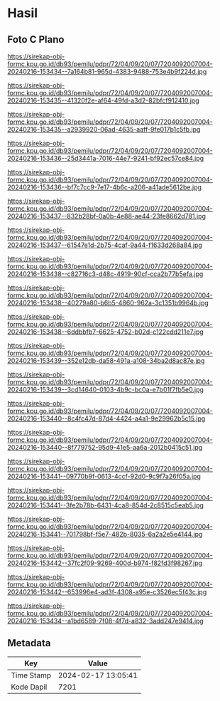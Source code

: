 # Hasil

## Foto C Plano

https://sirekap-obj-formc.kpu.go.id/db93/pemilu/pdpr/72/04/09/20/07/7204092007004-20240216-153434--7a164b81-965d-4383-9488-753e4b9f224d.jpg

https://sirekap-obj-formc.kpu.go.id/db93/pemilu/pdpr/72/04/09/20/07/7204092007004-20240216-153435--41320f2e-af64-49fd-a3d2-82bfcf912410.jpg

https://sirekap-obj-formc.kpu.go.id/db93/pemilu/pdpr/72/04/09/20/07/7204092007004-20240216-153435--a2939920-06ad-4635-aaff-9fe017b1c5fb.jpg

https://sirekap-obj-formc.kpu.go.id/db93/pemilu/pdpr/72/04/09/20/07/7204092007004-20240216-153436--25d3441a-7016-44e7-9241-bf92ec57ce84.jpg

https://sirekap-obj-formc.kpu.go.id/db93/pemilu/pdpr/72/04/09/20/07/7204092007004-20240216-153436--bf7c7cc9-7e17-4b6c-a206-a41ade5612be.jpg

https://sirekap-obj-formc.kpu.go.id/db93/pemilu/pdpr/72/04/09/20/07/7204092007004-20240216-153437--832b28bf-0a0b-4e88-ae44-23fe8662d781.jpg

https://sirekap-obj-formc.kpu.go.id/db93/pemilu/pdpr/72/04/09/20/07/7204092007004-20240216-153437--61547e1d-2b75-4caf-9a44-f1633d268a84.jpg

https://sirekap-obj-formc.kpu.go.id/db93/pemilu/pdpr/72/04/09/20/07/7204092007004-20240216-153438--c82716c3-d48c-4919-90cf-cca2b77b5efa.jpg

https://sirekap-obj-formc.kpu.go.id/db93/pemilu/pdpr/72/04/09/20/07/7204092007004-20240216-153438--40279a80-b6b5-4860-962a-3c1351b9964b.jpg

https://sirekap-obj-formc.kpu.go.id/db93/pemilu/pdpr/72/04/09/20/07/7204092007004-20240216-153438--6ddbbfb7-6625-4752-b02d-c122cdd211e7.jpg

https://sirekap-obj-formc.kpu.go.id/db93/pemilu/pdpr/72/04/09/20/07/7204092007004-20240216-153439--352e12db-da58-491a-a108-34ba2d8ac87e.jpg

https://sirekap-obj-formc.kpu.go.id/db93/pemilu/pdpr/72/04/09/20/07/7204092007004-20240216-153439--3cd14640-0103-4b9c-bc0a-e7b01f7fb5e0.jpg

https://sirekap-obj-formc.kpu.go.id/db93/pemilu/pdpr/72/04/09/20/07/7204092007004-20240216-153440--8c4fc47d-87d4-4424-a4a1-9e29962b5c15.jpg

https://sirekap-obj-formc.kpu.go.id/db93/pemilu/pdpr/72/04/09/20/07/7204092007004-20240216-153440--8f779752-95d9-41e5-aa6a-2012b0415c51.jpg

https://sirekap-obj-formc.kpu.go.id/db93/pemilu/pdpr/72/04/09/20/07/7204092007004-20240216-153441--09770b9f-0613-4ccf-92d0-9c9f7a26f05a.jpg

https://sirekap-obj-formc.kpu.go.id/db93/pemilu/pdpr/72/04/09/20/07/7204092007004-20240216-153441--3fe2b78b-6431-4ca8-854d-2c8515c5eab5.jpg

https://sirekap-obj-formc.kpu.go.id/db93/pemilu/pdpr/72/04/09/20/07/7204092007004-20240216-153441--701798bf-f5e7-482b-8035-6a2a2e5e4144.jpg

https://sirekap-obj-formc.kpu.go.id/db93/pemilu/pdpr/72/04/09/20/07/7204092007004-20240216-153442--37fc2f09-9269-400d-b974-f82fd3f98267.jpg

https://sirekap-obj-formc.kpu.go.id/db93/pemilu/pdpr/72/04/09/20/07/7204092007004-20240216-153442--653996e4-ad3f-4308-a95e-c3526ec5f43c.jpg

https://sirekap-obj-formc.kpu.go.id/db93/pemilu/pdpr/72/04/09/20/07/7204092007004-20240216-153434--a1bd6589-7f08-4f7d-a832-3add247e9414.jpg


## Metadata

| Key        | Value               |
| ---------- | ------------------- |
| Time Stamp | 2024-02-17 13:05:41 |
| Kode Dapil | 7201                |



